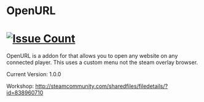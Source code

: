 OpenURL
==========
[![Issue Count](https://codeclimate.com/github/viral32111/openurl/badges/issue_count.svg)](https://github.com/viral32111/openurl)
==========

OpenURL is a addon for that allows you to open any website on any connected player. This uses a custom menu not the steam overlay browser.

Current Version: 1.0.0

Workshop: http://steamcommunity.com/sharedfiles/filedetails/?id=838960710

